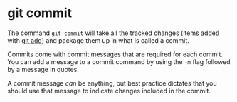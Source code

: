 # git commit

The command `git commit` will take all the tracked changes (items added with [git add](./ADD.md)) and package them up in what is called a commit.

Commits come with commit messages that are required for each commit. You can add a message to a commit command by using the `-m` flag followed by a message in quotes.

A commit message _can_ be anything, but best practice dictates that you should use that message to indicate changes included in the commit.